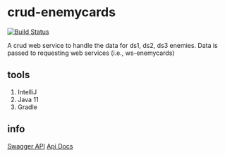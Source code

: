 # crud-enemycards
[![Build Status](https://dev.azure.com/822687/EnemyCards/_apis/build/status/Razarac00.crud-enemycards?branchName=main)](https://dev.azure.com/822687/EnemyCards/_build/latest?definitionId=5&branchName=main)

A crud web service to handle the data for ds1, ds2, ds3 enemies. Data is passed to requesting web services (i.e., ws-enemycards)

## tools
1. IntelliJ
2. Java 11
3. Gradle

## info
[Swagger API](http://localhost:8080/swagger-ui.html)
[Api Docs](http://localhost:8080/v2/api-docs)

